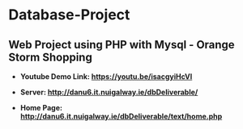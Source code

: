 # Database-Project
## Web Project using PHP with Mysql - Orange Storm Shopping

- **Youtube Demo Link: https://youtu.be/isacgyiHcVI**

- **Server: http://danu6.it.nuigalway.ie/dbDeliverable/**

- **Home Page: http://danu6.it.nuigalway.ie/dbDeliverable/text/home.php**
